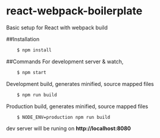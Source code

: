 # react-webpack-boilerplate

Basic setup for React with webpack build

##Installation 

```bash
    $ npm install 
```

##Commands
For development server & watch,

```bash
    $ npm start
```

Development build, generates minified, source mapped files 

```bash
    $ npm run build
```

Production build,  generates minified, source mapped files 

```bash
    $ NODE_ENV=production npm run build
```



dev server will be runing on **http://localhost:8080** 
